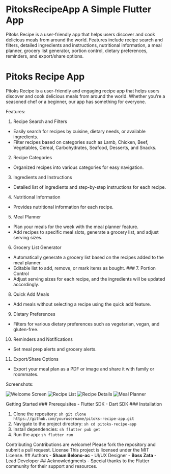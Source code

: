 # PitoksRecipeApp A Simple Flutter App
Pitoks Recipe is a user-friendly app that helps users discover and cook delicious meals from around the world. Features include recipe search and filters, detailed ingredients and instructions, nutritional information, a meal planner, grocery list generator, portion control, dietary preferences, reminders, and export/share options.


# Pitoks Recipe App 

Pitoks Recipe is a user-friendly and engaging recipe app that helps users discover and cook delicious meals from around the world.
Whether you're a seasoned chef or a beginner, our app has something for everyone. 

Features:

1. Recipe Search and Filters 
- Easily search for recipes by cuisine, dietary needs, or available ingredients. 
- Filter recipes based on categories such as Lamb, Chicken, Beef, Vegetables, Cereal, Carbohydrates, Seafood, Desserts, and Snacks. 

2. Recipe Categories 
- Organized recipes into various categories for easy navigation. 

3. Ingredients and Instructions 
- Detailed list of ingredients and step-by-step instructions for each recipe. 

4. Nutritional Information 
- Provides nutritional information for each recipe. 

5. Meal Planner 
- Plan your meals for the week with the meal planner feature. 
- Add recipes to specific meal slots, generate a grocery list, and adjust serving sizes. 

6. Grocery List Generator 
- Automatically generate a grocery list based on the recipes added to the meal planner. 
- Editable list to add, remove, or mark items as bought. ### 7. Portion Control 
- Adjust serving sizes for each recipe, and the ingredients will be updated accordingly. 

8. Quick Add Meals 
- Add meals without selecting a recipe using the quick add feature.

9. Dietary Preferences 
- Filters for various dietary preferences such as vegetarian, vegan, and gluten-free. 

10. Reminders and Notifications 
- Set meal prep alerts and grocery alerts. 

11. Export/Share Options 
- Export your meal plan as a PDF or image and share it with family or roommates.

Screenshots:

![Welcome Screen](assets/images/welcome_screen.png) ![Recipe List](assets/images/recipe_list.png) ![Recipe Details](assets/images/recipe_details.png) ![Meal Planner](assets/images/meal_planner.png) 

Getting Started ### Prerequisites - Flutter SDK - Dart SDK ### Installation 
1. Clone the repository: ```sh git clone https://github.com/yourusername/pitoks-recipe-app.git ```
2. Navigate to the project directory: ```sh cd pitoks-recipe-app ```
3. Install dependencies: ```sh flutter pub get ```
4. Run the app: ```sh flutter run ```

Contributing Contributions are welcome! Please fork the repository and submit a pull request. 
License This project is licensed under the MIT License. ## Authors - **Shaun Belono-ac** - UI/UX Designer - **Boss Zata** - Lead Developer ## Acknowledgments - Special thanks to the Flutter community for their support and resources.

